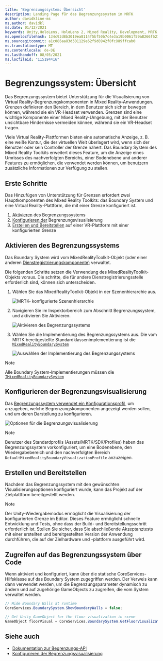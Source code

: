 ```yaml
---
title: 'Begrenzungssystem: Übersicht'
description: Landing Page für das Begrenzungssystem im MRTK
author: davidkline-ms
ms.author: davidkl
ms.date: 01/12/2021
keywords: Unity,HoloLens, HoloLens 2, Mixed Reality, Development, MRTK, Boundary System,
ms.openlocfilehash: 134c92d8b3019ea8114f5bf50b7c4e3a19b0061f59a8266f6218a25f73c76449
ms.sourcegitcommit: a1c086aa83d381129e62f9d8942f0fc889ffcab0
ms.translationtype: MT
ms.contentlocale: de-DE
ms.lasthandoff: 08/05/2021
ms.locfileid: "115194416"
---
```

# <a name="boundary-system-overview"></a>Begrenzungssystem: Übersicht

Das Begrenzungssystem bietet Unterstützung für die Visualisierung von Virtual Reality-Begrenzungskomponenten in Mixed Reality-Anwendungen. Grenzen definieren den Bereich, in dem Benutzer sich sicher bewegen können, während sie ein VR-Headset verwenden. Grenzen sind eine wichtige Komponente einer Mixed Reality-Umgebung, mit der Benutzer unsichtbare Hindernisse vermeiden können, während sie ein VR-Headset tragen.

Viele Virtual Reality-Plattformen bieten eine automatische Anzeige, z. B. eine weiße Kontur, die der virtuellen Welt überlagert wird, wenn sich der Benutzer oder sein Controller der Grenze nähert. Das Boundary System des Mixed Reality Toolkits erweitert dieses Feature, um die Anzeige eines Umrisses des nachverfolgten Bereichs, einer Bodenebene und anderer Features zu ermöglichen, die verwendet werden können, um benutzern zusätzliche Informationen zur Verfügung zu stellen.

## <a name="getting-started"></a>Erste Schritte

Das Hinzufügen von Unterstützung für Grenzen erfordert zwei Hauptkomponenten des Mixed Reality Toolkits: das Boundary System und eine Virtual Reality-Plattform, die mit einer Grenze konfiguriert ist.

1. [Aktivieren](#enable-boundary-system) des Begrenzungssystems
2. [Konfigurieren der](#configure-boundary-visualization) Begrenzungsvisualisierung
3. [Erstellen und Bereitstellen](#build-and-deploy) auf einer VR-Plattform mit einer konfigurierten Grenze

## <a name="enable-boundary-system"></a>Aktivieren des Begrenzungssystems

Das Boundary System wird vom MixedRealityToolkit-Objekt (oder einer anderen [Dienstregistrierungskomponente)](xref:Microsoft.MixedReality.Toolkit.IMixedRealityServiceRegistrar) verwaltet.

Die folgenden Schritte setzen die Verwendung des MixedRealityToolkit-Objekts voraus. Die schritte, die für andere Dienstregistrierungsstelle erforderlich sind, können sich unterscheiden.

1. Wählen Sie das MixedRealityToolkit-Objekt in der Szenenhierarchie aus.

    ![MRTK- konfigurierte Szenenhierarchie](../images/MRTK_ConfiguredHierarchy.png)

1. Navigieren Sie im Inspektorbereich zum Abschnitt Begrenzungssystem, und aktivieren Sie Aktivieren.

    ![Aktivieren des Begrenzungssystems](../images/boundary/MRTKConfig_Boundary.png)

1. Wählen Sie die Implementierung des Begrenzungssystems aus. Die vom MRTK bereitgestellte Standardklassenimplementierung ist die [`MixedRealityBoundarySystem`](xref:Microsoft.MixedReality.Toolkit.Boundary.MixedRealityBoundarySystem)

    ![Auswählen der Implementierung des Begrenzungssystems](../images/boundary/BoundarySelectSystemType.png)

> [!NOTE]
> Alle Boundary System-Implementierungen müssen die [`IMixedRealityBoundarySystem`](xref:Microsoft.MixedReality.Toolkit.Boundary.IMixedRealityBoundarySystem)

## <a name="configure-boundary-visualization"></a>Konfigurieren der Begrenzungsvisualisierung

Das [Begrenzungssystem verwendet ein Konfigurationsprofil,](configuring-boundary-visualization.md) um anzugeben, welche Begrenzungskomponenten angezeigt werden sollen, und um deren Darstellung zu konfigurieren.

![Optionen für die Begrenzungsvisualisierung](../images/boundary/BoundaryVisualizationProfile.png)

> [!NOTE]
> Benutzer des Standardprofils (Assets/MRTK/SDK/Profiles) haben das Begrenzungssystem vorkonfiguriert, um eine Bodenebene, den Wiedergabebereich und den nachverfolgten Bereich `DefaultMixedRealityBoundaryVisualizationProfile` anzuzeigen.

## <a name="build-and-deploy"></a>Erstellen und Bereitstellen

Nachdem das Begrenzungssystem mit den gewünschten Visualisierungsoptionen konfiguriert wurde, kann das Projekt auf der Zielplattform bereitgestellt werden.

> [!NOTE]
> Der Unity-Wiedergabemodus ermöglicht die Visualisierung der konfigurierten Grenze im Editor. Dieses Feature ermöglicht schnelle Entwicklung und Tests, ohne dass der Build- und Bereitstellungsschritt erforderlich ist. Stellen Sie sicher, dass Sie abschließende Akzeptanztests mit einer erstellten und bereitgestellten Version der Anwendung durchführen, die auf der Zielhardware und -plattform ausgeführt wird.

## <a name="accessing-boundary-system-via-code"></a>Zugreifen auf das Begrenzungssystem über Code

Wenn aktiviert und konfiguriert, kann über die statische CoreServices-Hilfsklasse auf das Boundary System zugegriffen werden. Der Verweis kann dann verwendet werden, um die Begrenzungsparameter dynamisch zu ändern und auf zugehörige GameObjects zu zugreifen, die vom System verwaltet werden.

```c#
// Hide Boundary Walls at runtime
CoreServices.BoundarySystem.ShowBoundaryWalls = false;

// Get Unity GameObject for the floor visualization in scene
GameObject floorVisual = CoreServices.BoundarySystem.GetFloorVisualization();
```

## <a name="see-also"></a>Siehe auch

- [Dokumentation zur Begrenzungs-API](xref:Microsoft.MixedReality.Toolkit.Boundary)
- [Konfigurieren der Begrenzungsvisualisierung](configuring-boundary-visualization.md)
